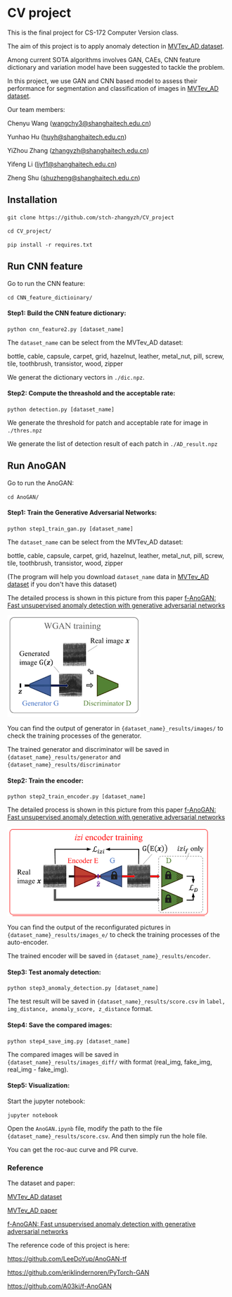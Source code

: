 # CV project

This is the final project for CS-172 Computer Version class.

The aim of this project is to apply anomaly detection in [MVTev_AD dataset](https://www.mvtec.com/company/research/datasets/mvtec-ad/).

Among current SOTA algorithms involves GAN, CAEs, CNN feature dictionary and variation model have been suggested to tackle the problem.

In this project, we use GAN and CNN based model to assess their performance for segmentation and classification of images in [MVTev_AD dataset](https://www.mvtec.com/company/research/datasets/mvtec-ad/).

Our team members:

Chenyu Wang (wangchy3@shanghaitech.edu.cn)

Yunhao Hu (huyh@shanghaitech.edu.cn)

YiZhou Zhang (zhangyzh@shanghaitech.edu.cn)

Yifeng Li (liyf1@shanghaitech.edu.cn)

Zheng Shu (shuzheng@shanghaitech.edu.cn)

## Installation
`git clone https://github.com/stch-zhangyzh/CV_project`

`cd CV_project/`

`pip install -r requires.txt`

## Run CNN feature

Go to run the CNN feature:

`cd CNN_feature_dictioinary/`

#### Step1: Build the CNN feature dictionary:

`python cnn_feature2.py [dataset_name]`

The `dataset_name` can be select from the MVTev_AD dataset:

bottle, cable, capsule, carpet, grid, hazelnut, leather, metal_nut, pill, screw, tile, toothbrush, transistor, wood, zipper

We generat the dictionary vectors in `./dic.npz`.

#### Step2: Compute the threashold and the acceptable rate:

`python detection.py [dataset_name]`

We generate the threshold for patch and acceptable rate for image in `./thres.npz`

We generate the list of detection result of each patch in `./AD_result.npz`

## Run AnoGAN

Go to run the AnoGAN:

`cd AnoGAN/`

#### Step1: Train the Generative Adversarial Networks:

`python step1_train_gan.py [dataset_name]`

The `dataset_name` can be select from the MVTev_AD dataset:

bottle, cable, capsule, carpet, grid, hazelnut, leather, metal_nut, pill, screw, tile, toothbrush, transistor, wood, zipper

(The program will help you download `dataset_name` data in [MVTev_AD dataset](https://www.mvtec.com/company/research/datasets/mvtec-ad/) if you don't have this dataset)

The detailed process is shown in this picture from this paper [f-AnoGAN: Fast unsupervised anomaly detection with generative adversarial networks](https://www.sciencedirect.com/science/article/pii/S1361841518302640/pdfft?md5=298d7dd0f4f19af16e2548acad5d381a&pid=1-s2.0-S1361841518302640-main.pdf)

![1](https://github.com/stch-zhangyzh/CV_project/blob/main/Pictures/1.png)

You can find the output of generator in `{dataset_name}_results/images/` to check the training processes of the generator.

The trained generator and discriminator will be saved in `{dataset_name}_results/generator` and `{dataset_name}_results/discriminator`

#### Step2: Train the encoder:

`python step2_train_encoder.py [dataset_name]`

The detailed process is shown in this picture from this paper [f-AnoGAN: Fast unsupervised anomaly detection with generative adversarial networks](https://www.sciencedirect.com/science/article/pii/S1361841518302640/pdfft?md5=298d7dd0f4f19af16e2548acad5d381a&pid=1-s2.0-S1361841518302640-main.pdf)

![2](https://github.com/stch-zhangyzh/CV_project/blob/main/Pictures/2.png)

You can find the output of the reconfigurated pictures in `{dataset_name}_results/images_e/` to check the training processes of the auto-encoder.

The trained encoder will be saved in `{dataset_name}_results/encoder`.

#### Step3: Test anomaly detection:

`python step3_anomaly_detection.py [dataset_name]`

The test result will be saved in `{dataset_name}_results/score.csv` in `label, img_distance, anomaly_score, z_distance` format.

#### Step4: Save the compared images:

`python step4_save_img.py [dataset_name]`

The compared images will be saved in `{dataset_name}_results/images_diff/` with format (real_img, fake_img, real_img - fake_img).

#### Step5: Visualization:

Start the jupyter notebook:

`jupyter notebook`

Open the `AnoGAN.ipynb` file, modify the path to the file `{dataset_name}_results/score.csv`. And then simply run the hole file.

You can get the roc-auc curve and PR curve.

### Reference

The dataset and paper:

[MVTev_AD dataset](https://www.mvtec.com/company/research/datasets/mvtec-ad/)

[MVTev_AD paper](http://openaccess.thecvf.com/content_CVPR_2019/papers/Bergmann_MVTec_AD_--_A_Comprehensive_Real-World_Dataset_for_Unsupervised_Anomaly_CVPR_2019_paper.pdf)

[f-AnoGAN: Fast unsupervised anomaly detection with generative adversarial networks](https://www.sciencedirect.com/science/article/pii/S1361841518302640/pdfft?md5=298d7dd0f4f19af16e2548acad5d381a&pid=1-s2.0-S1361841518302640-main.pdf)

The reference code of this project is here:

https://github.com/LeeDoYup/AnoGAN-tf

https://github.com/eriklindernoren/PyTorch-GAN

https://github.com/A03ki/f-AnoGAN
